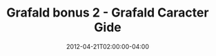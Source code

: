 ---
title: "Grafald bonus 2 - Grafald Caracter Gide"
type: "image"
date: 2012-04-21T02:00:00-04:00
draft: false
categories: ["Projects"]
image_path: "../img/2012/bonus_2.png"
alt_text: ""
---